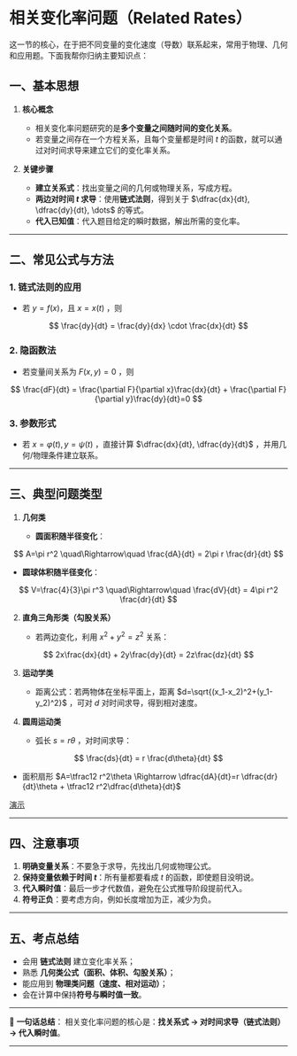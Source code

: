 # 相关变化率问题（Related Rates）
这一节的核心，在于把不同变量的变化速度（导数）联系起来，常用于物理、几何和应用题。下面我帮你归纳主要知识点：


## 一、基本思想

1. **核心概念**

   * 相关变化率问题研究的是**多个变量之间随时间的变化关系**。
   * 若变量之间存在一个方程关系，且每个变量都是时间 $t$ 的函数，就可以通过对时间求导来建立它们的变化率关系。

2. **关键步骤**

   * **建立关系式**：找出变量之间的几何或物理关系，写成方程。
   * **两边对时间 $t$ 求导**：使用**链式法则**，得到关于 $\dfrac{dx}{dt}, \dfrac{dy}{dt}, \dots$ 的等式。
   * **代入已知值**：代入题目给定的瞬时数据，解出所需的变化率。

---

## 二、常见公式与方法

### 1. 链式法则的应用

* 若 $y=f(x)$，且 $x=x(t)$ ，则

$$
\frac{dy}{dt} = \frac{dy}{dx} \cdot \frac{dx}{dt}
$$

### 2. 隐函数法

* 若变量间关系为 $F(x,y)=0$ ，则

$$
\frac{dF}{dt} = \frac{\partial F}{\partial x}\frac{dx}{dt} + \frac{\partial F}{\partial y}\frac{dy}{dt}=0
$$

### 3. 参数形式

* 若 $x=\varphi(t), y=\psi(t)$ ，直接计算 $\dfrac{dx}{dt}, \dfrac{dy}{dt}$ ，并用几何/物理条件建立联系。

---

## 三、典型问题类型

1. **几何类**

   * **圆面积随半径变化**：

$$
A=\pi r^2 \quad\Rightarrow\quad \frac{dA}{dt} = 2\pi r \frac{dr}{dt}
$$
   * **圆球体积随半径变化**：

$$
V=\frac{4}{3}\pi r^3 \quad\Rightarrow\quad \frac{dV}{dt} = 4\pi r^2 \frac{dr}{dt}
$$

2. **直角三角形类（勾股关系）**

   * 若两边变化，利用 $x^2+y^2=z^2$ 关系：

$$
2x\frac{dx}{dt} + 2y\frac{dy}{dt} = 2z\frac{dz}{dt}
$$

3. **运动学类**

   * 距离公式：若两物体在坐标平面上，距离 $d=\sqrt{(x_1-x_2)^2+(y_1-y_2)^2}$ ，可对 $d$ 对时间求导，得到相对速度。

4. **圆周运动类**

   * 弧长 $s=r\theta$ ，对时间求导：

$$
\frac{ds}{dt} = r \frac{d\theta}{dt}
$$
   * 面积扇形 $A=\tfrac12 r^2\theta \Rightarrow \dfrac{dA}{dt}=r \dfrac{dr}{dt}\theta + \tfrac12 r^2\dfrac{d\theta}{dt}$
  
[演示](https://github.com/pengsihua2023/Calculus/blob/main/02.%20%E5%BE%AE%E5%88%86%E5%AD%A6%EF%BC%88%E5%AF%BC%E6%95%B0%E4%B8%8E%E5%BE%AE%E5%88%86%EF%BC%89/sector_area_evolution_en.gif)

---

## 四、注意事项

1. **明确变量关系**：不要急于求导，先找出几何或物理公式。
2. **保持变量依赖于时间 $t$**：所有量都要看成 $t$ 的函数，即使题目没明说。
3. **代入瞬时值**：最后一步才代数值，避免在公式推导阶段提前代入。
4. **符号正负**：要考虑方向，例如长度增加为正，减少为负。

---

## 五、考点总结

* 会用 **链式法则** 建立变化率关系；
* 熟悉 **几何类公式（面积、体积、勾股关系）**；
* 能应用到 **物理类问题（速度、相对运动）**；
* 会在计算中保持**符号与瞬时值一致**。

---

📌 **一句话总结**：
相关变化率问题的核心是：**找关系式 → 对时间求导（链式法则）→ 代入瞬时值**。

---
